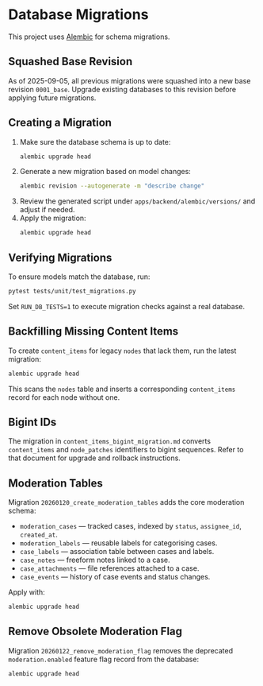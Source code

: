 # Database Migrations

This project uses [Alembic](https://alembic.sqlalchemy.org/) for schema migrations.

## Squashed Base Revision

As of 2025-09-05, all previous migrations were squashed into a new base revision `0001_base`.
Upgrade existing databases to this revision before applying future migrations.

## Creating a Migration

1. Make sure the database schema is up to date:
   ```bash
   alembic upgrade head
   ```
2. Generate a new migration based on model changes:
   ```bash
   alembic revision --autogenerate -m "describe change"
   ```
3. Review the generated script under `apps/backend/alembic/versions/` and adjust if needed.
4. Apply the migration:
   ```bash
   alembic upgrade head
   ```

## Verifying Migrations

To ensure models match the database, run:
```bash
pytest tests/unit/test_migrations.py
```
Set `RUN_DB_TESTS=1` to execute migration checks against a real database.

## Backfilling Missing Content Items

To create `content_items` for legacy `nodes` that lack them, run the latest
migration:

```bash
alembic upgrade head
```

This scans the `nodes` table and inserts a corresponding `content_items` record
for each node without one.

## Bigint IDs

The migration in `content_items_bigint_migration.md` converts `content_items`
and `node_patches` identifiers to bigint sequences. Refer to that document for
upgrade and rollback instructions.

## Moderation Tables

Migration `20260120_create_moderation_tables` adds the core moderation schema:

- `moderation_cases` — tracked cases, indexed by `status`, `assignee_id`, `created_at`.
- `moderation_labels` — reusable labels for categorising cases.
- `case_labels` — association table between cases and labels.
- `case_notes` — freeform notes linked to a case.
- `case_attachments` — file references attached to a case.
- `case_events` — history of case events and status changes.

Apply with:

```bash
alembic upgrade head
```

## Remove Obsolete Moderation Flag

Migration `20260122_remove_moderation_flag` removes the deprecated
`moderation.enabled` feature flag record from the database:

```bash
alembic upgrade head
```
